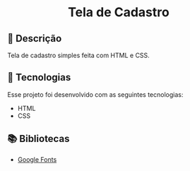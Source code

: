 <h1 align="center">
  Tela de Cadastro
</h1>

## 📝 Descrição 

Tela de cadastro simples feita com HTML e CSS.

## 🚀 Tecnologias

Esse projeto foi desenvolvido com as seguintes tecnologias:

- HTML
- CSS

## 📚 Bibliotecas

- [Google Fonts](https://fonts.google.com/)
